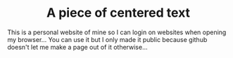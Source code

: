 <h1 style="text-align: center;">A piece of centered text</h1>
This is a personal website of mine so I can login on websites when opening my browser... You can use it but I only made it public because github doesn't let me make a page out of it otherwise...
